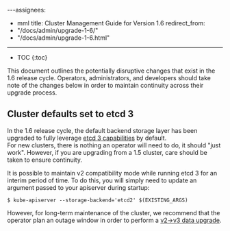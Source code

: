 ---assignees:
- mml
title: Cluster Management Guide for Version 1.6
redirect_from:
- "/docs/admin/upgrade-1-6/"
- "/docs/admin/upgrade-1-6.html"
---

* TOC
{:toc}

This document outlines the potentially disruptive changes that exist in the 1.6 release cycle.  Operators, administrators, and developers should 
take note of the changes below in order to maintain continuity across their upgrade process. 

## Cluster defaults set to etcd 3 

In the 1.6 release cycle, the default backend storage layer has been upgraded to fully leverage [etcd 3 capabilities](https://coreos.com/blog/etcd3-a-new-etcd.html) by default.  
For new clusters, there is nothing an operator will need to do, it should "just work".  However, if you are upgrading from a 1.5 cluster, care should be taken to ensure 
continuity.  

It is possible to maintain v2 compatibility mode while running etcd 3 for an interim period of time.  To do this, you will simply need to update an argument passed to your apiserver during 
startup: 

```
$ kube-apiserver --storage-backend='etcd2' $(EXISTING_ARGS)
``` 

However, for long-term maintenance of the cluster, we recommend that the operator plan an outage window in order to perform a [v2->v3 data upgrade](https://coreos.com/etcd/docs/latest/upgrades/upgrade_3_0.html).  
